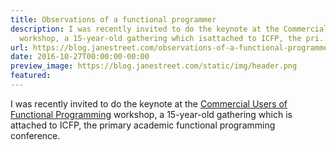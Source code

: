 ```yaml
---
title: Observations of a functional programmer
description: I was recently invited to do the keynote at the Commercial Users of FunctionalProgramming
  workshop, a 15-year-old gathering which isattached to ICFP, the pri...
url: https://blog.janestreet.com/observations-of-a-functional-programmer/
date: 2016-10-27T00:00:00-00:00
preview_image: https://blog.janestreet.com/static/img/header.png
featured:
---
```


<p>I was recently invited to do the keynote at the <a href="http://cufp.org/2016/">Commercial Users of Functional
Programming</a> workshop, a 15-year-old gathering which is
attached to ICFP, the primary academic functional programming conference.</p>


